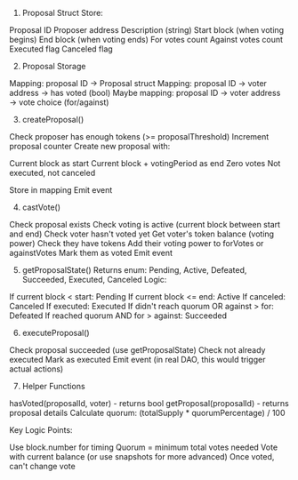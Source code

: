 1. Proposal Struct
   Store:

Proposal ID
Proposer address
Description (string)
Start block (when voting begins)
End block (when voting ends)
For votes count
Against votes count
Executed flag
Canceled flag

2. Proposal Storage

Mapping: proposal ID → Proposal struct
Mapping: proposal ID → voter address → has voted (bool)
Maybe mapping: proposal ID → voter address → vote choice (for/against)

3. createProposal()

Check proposer has enough tokens (>= proposalThreshold)
Increment proposal counter
Create new proposal with:

Current block as start
Current block + votingPeriod as end
Zero votes
Not executed, not canceled

Store in mapping
Emit event

4. castVote()

Check proposal exists
Check voting is active (current block between start and end)
Check voter hasn't voted yet
Get voter's token balance (voting power)
Check they have tokens
Add their voting power to forVotes or againstVotes
Mark them as voted
Emit event

5. getProposalState()
   Returns enum: Pending, Active, Defeated, Succeeded, Executed, Canceled
   Logic:

If current block < start: Pending
If current block <= end: Active
If canceled: Canceled
If executed: Executed
If didn't reach quorum OR against > for: Defeated
If reached quorum AND for > against: Succeeded

6. executeProposal()

Check proposal succeeded (use getProposalState)
Check not already executed
Mark as executed
Emit event (in real DAO, this would trigger actual actions)

7. Helper Functions

hasVoted(proposalId, voter) - returns bool
getProposal(proposalId) - returns proposal details
Calculate quorum: (totalSupply \* quorumPercentage) / 100

Key Logic Points:

Use block.number for timing
Quorum = minimum total votes needed
Vote with current balance (or use snapshots for more advanced)
Once voted, can't change vote
